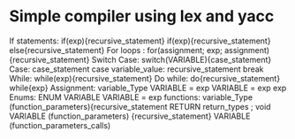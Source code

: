 # Simple compiler using lex and yacc
If statements:  if(exp){recursive_statement}
                if(exp){recursive_statement} else{recursive_statement}
For loops :     for(assignment; exp; assignment){recursive_statement}
Switch Case:    switch(VARIABLE){case_statement}
Case:           case_statement case variable_value: recursive_statement break
While:          while(exp){recursive_statement}
Do while:       do{recursive_statement} while{exp}
Assignment:     variable_Type VARIABLE = exp
                VARIABLE = exp
                exp
Enums:          ENUM VARIABLE VARIABLE = exp
functions:      variable_Type  (function_parameters){recursive_statement RETURN return_types ;
                void VARIABLE (function_parameters) {recursive_statement}
                VARIABLE (function_parameters_calls)
